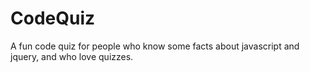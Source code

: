 # CodeQuiz

A fun code quiz for people who know some facts about javascript and jquery, and who love quizzes. 